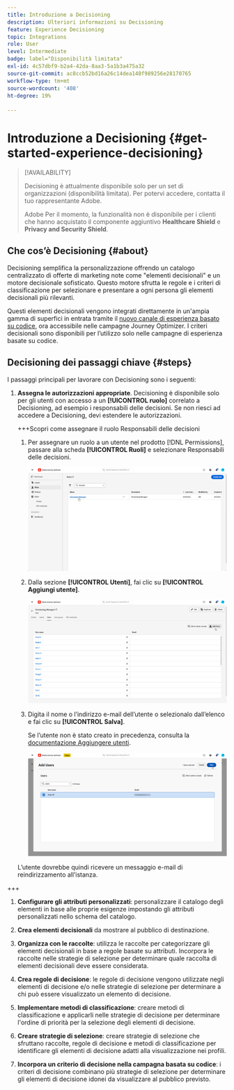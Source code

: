 ```yaml
---
title: Introduzione a Decisioning
description: Ulteriori informazioni su Decisioning
feature: Experience Decisioning
topic: Integrations
role: User
level: Intermediate
badge: label="Disponibilità limitata"
exl-id: 4c57dbf9-b2a4-42da-8aa3-5a1b3a475a32
source-git-commit: ac8ccb52bd16a26c14dea148f989256e28170765
workflow-type: tm+mt
source-wordcount: '408'
ht-degree: 19%

---
```


# Introduzione a Decisioning {#get-started-experience-decisioning}

>[!AVAILABILITY]
>
>Decisioning è attualmente disponibile solo per un set di organizzazioni (disponibilità limitata). Per potervi accedere, contatta il tuo rappresentante Adobe.
>
>Adobe Per il momento, la funzionalità non è disponibile per i clienti che hanno acquistato il componente aggiuntivo **Healthcare Shield** e **Privacy and Security Shield**.

## Che cos’è Decisioning {#about}

Decisioning semplifica la personalizzazione offrendo un catalogo centralizzato di offerte di marketing note come &quot;elementi decisionali&quot; e un motore decisionale sofisticato. Questo motore sfrutta le regole e i criteri di classificazione per selezionare e presentare a ogni persona gli elementi decisionali più rilevanti.

Questi elementi decisionali vengono integrati direttamente in un&#39;ampia gamma di superfici in entrata tramite il [nuovo canale di esperienza basato su codice](https://experienceleague.adobe.com/en/docs/journey-optimizer/using/code-based-experience/get-started-code-based), ora accessibile nelle campagne Journey Optimizer. I criteri decisionali sono disponibili per l’utilizzo solo nelle campagne di esperienza basate su codice.


## Decisioning dei passaggi chiave {#steps}

I passaggi principali per lavorare con Decisioning sono i seguenti:

1. **Assegna le autorizzazioni appropriate**. Decisioning è disponibile solo per gli utenti con accesso a un **[!UICONTROL ruolo]** correlato a Decisioning, ad esempio i responsabili delle decisioni. Se non riesci ad accedere a Decisioning, devi estendere le autorizzazioni.

   +++Scopri come assegnare il ruolo Responsabili delle decisioni

   1. Per assegnare un ruolo a un utente nel prodotto [!DNL Permissions], passare alla scheda **[!UICONTROL Ruoli]** e selezionare Responsabili delle decisioni.

      ![](assets/decision_permission_1.png)

   1. Dalla sezione **[!UICONTROL Utenti]**, fai clic su **[!UICONTROL Aggiungi utente]**.

      ![](assets/decision_permission_2.png)

   1. Digita il nome o l’indirizzo e-mail dell’utente o selezionalo dall’elenco e fai clic su **[!UICONTROL Salva]**.

      Se l’utente non è stato creato in precedenza, consulta la [documentazione Aggiungere utenti](https://experienceleague.adobe.com/it/docs/experience-platform/access-control/ui/users).

      ![](assets/decision_permission_3.png)

   L’utente dovrebbe quindi ricevere un messaggio e-mail di reindirizzamento all’istanza.

+++

1. **Configurare gli attributi personalizzati**: personalizzare il catalogo degli elementi in base alle proprie esigenze impostando gli attributi personalizzati nello schema del catalogo.

1. **Crea elementi decisionali** da mostrare al pubblico di destinazione.

1. **Organizza con le raccolte**: utilizza le raccolte per categorizzare gli elementi decisionali in base a regole basate su attributi. Incorpora le raccolte nelle strategie di selezione per determinare quale raccolta di elementi decisionali deve essere considerata.

1. **Crea regole di decisione**: le regole di decisione vengono utilizzate negli elementi di decisione e/o nelle strategie di selezione per determinare a chi può essere visualizzato un elemento di decisione.

1. **Implementare metodi di classificazione**: creare metodi di classificazione e applicarli nelle strategie di decisione per determinare l&#39;ordine di priorità per la selezione degli elementi di decisione.

1. **Creare strategie di selezione**: creare strategie di selezione che sfruttano raccolte, regole di decisione e metodi di classificazione per identificare gli elementi di decisione adatti alla visualizzazione nei profili.

1. **Incorpora un criterio di decisione nella campagna basata su codice**: i criteri di decisione combinano più strategie di selezione per determinare gli elementi di decisione idonei da visualizzare al pubblico previsto.
